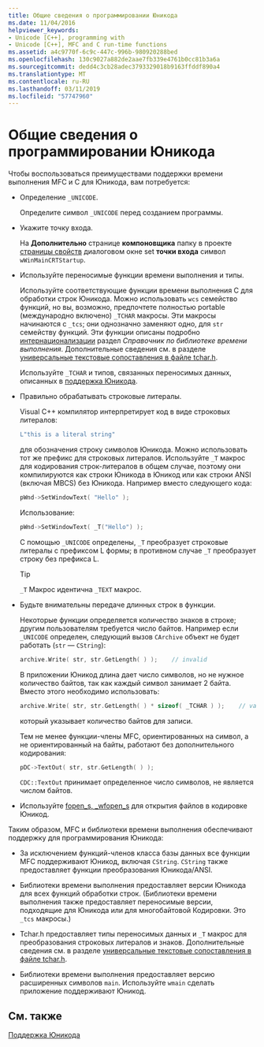 ```yaml
---
title: Общие сведения о программировании Юникода
ms.date: 11/04/2016
helpviewer_keywords:
- Unicode [C++], programming with
- Unicode [C++], MFC and C run-time functions
ms.assetid: a4c9770f-6c9c-447c-996b-980920288bed
ms.openlocfilehash: 130c9027a882de2aae7fb339e4761b0cc81b3a6a
ms.sourcegitcommit: dedd4c3cb28adec3793329018b9163ffddf890a4
ms.translationtype: MT
ms.contentlocale: ru-RU
ms.lasthandoff: 03/11/2019
ms.locfileid: "57747960"
---
```

# <a name="unicode-programming-summary"></a>Общие сведения о программировании Юникода

Чтобы воспользоваться преимуществами поддержки времени выполнения MFC и C для Юникода, вам потребуется:

- Определение `_UNICODE`.

   Определите символ `_UNICODE` перед созданием программы.

- Укажите точку входа.

   На **Дополнительно** странице **компоновщика** папку в проекте [страницы свойств](../ide/property-pages-visual-cpp.md) диалоговом окне set **точки входа** символ `wWinMainCRTStartup`.

- Используйте переносимые функции времени выполнения и типы.

   Используйте соответствующие функции времени выполнения C для обработки строк Юникода. Можно использовать `wcs` семейство функций, но вы, возможно, предпочтете полностью portable (международно включено) `_TCHAR` макросы. Эти макросы начинаются с `_tcs`; они однозначно заменяют одно, для `str` семейству функций. Эти функции описаны подробно [интернационализации](../c-runtime-library/internationalization.md) раздел *Справочник по библиотеке времени выполнения*. Дополнительные сведения см. в разделе [универсальные текстовые сопоставления в файле tchar.h](../text/generic-text-mappings-in-tchar-h.md).

   Используйте `_TCHAR` и типов, связанных переносимых данных, описанных в [поддержка Юникода](../text/support-for-unicode.md).

- Правильно обрабатывать строковые литералы.

   Visual C++ компилятор интерпретирует код в виде строковых литералов:

    ```cpp
    L"this is a literal string"
    ```

   для обозначения строку символов Юникода. Можно использовать тот же префикс для строковых литералов. Используйте `_T` макрос для кодирования строк-литералов в общем случае, поэтому они компилируются как строки Юникода в Юникод или как строки ANSI (включая MBCS) без Юникода. Например вместо следующего кода:

    ```cpp
    pWnd->SetWindowText( "Hello" );
    ```

   Использование:

    ```cpp
    pWnd->SetWindowText( _T("Hello") );
    ```

   С помощью `_UNICODE` определены, `_T` преобразует строковые литералы с префиксом L формы; в противном случае `_T` преобразует строку без префикса L.

    > [!TIP]
    >  `_T` Макрос идентична `_TEXT` макрос.

- Будьте внимательны передаче длинных строк в функции.

   Некоторые функции определяется количество знаков в строке; другим пользователям требуется число байтов. Например если `_UNICODE` определен, следующий вызов `CArchive` объект не будет работать (`str` — `CString`):

    ```cpp
    archive.Write( str, str.GetLength( ) );    // invalid
    ```

   В приложении Юникод длина дает число символов, но не нужное количество байтов, так как каждый символ занимает 2 байта. Вместо этого необходимо использовать:

    ```cpp
    archive.Write( str, str.GetLength( ) * sizeof( _TCHAR ) );    // valid
    ```

   который указывает количество байтов для записи.

   Тем не менее функции-члены MFC, ориентированных на символ, а не ориентированный на байты, работают без дополнительного кодирования:

    ```cpp
    pDC->TextOut( str, str.GetLength( ) );
    ```

   `CDC::TextOut` принимает определенное число символов, не является числом байтов.

- Используйте [fopen_s, _wfopen_s](../c-runtime-library/reference/fopen-s-wfopen-s.md) для открытия файлов в кодировке Юникод.

Таким образом, MFC и библиотеки времени выполнения обеспечивают поддержку для программирования Юникода:

- За исключением функций-членов класса базы данных все функции MFC поддерживают Юникод, включая `CString`. `CString` также предоставляет функции преобразования Юникода/ANSI.

- Библиотеки времени выполнения предоставляет версии Юникода для всех функций обработки строк. (Библиотеки времени выполнения также предоставляет переносимые версии, подходящие для Юникода или для многобайтовой Кодировки. Это `_tcs` макросы.)

- Tchar.h предоставляет типы переносимых данных и `_T` макрос для преобразования строковых литералов и знаков. Дополнительные сведения см. в разделе [универсальные текстовые сопоставления в файле tchar.h](../text/generic-text-mappings-in-tchar-h.md).

- Библиотеки времени выполнения предоставляет версию расширенных символов `main`. Используйте `wmain` сделать приложение поддерживают Юникод.

## <a name="see-also"></a>См. также

[Поддержка Юникода](../text/support-for-unicode.md)
